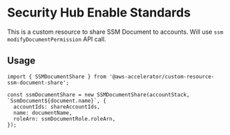 # Security Hub Enable Standards

This is a custom resource to share SSM Document to accounts. Will use `ssm` `modifyDocumentPermission` API call.

## Usage

    import { SSMDocumentShare } from '@aws-accelerator/custom-resource-ssm-document-share';

    const ssmDocumentShare = new SSMDocumentShare(accountStack, `SsmDocument${document.name}`, {
      accountIds: shareAccountIds,
      name: documentName,
      roleArn: ssmDocumentRole.roleArn,
    });

